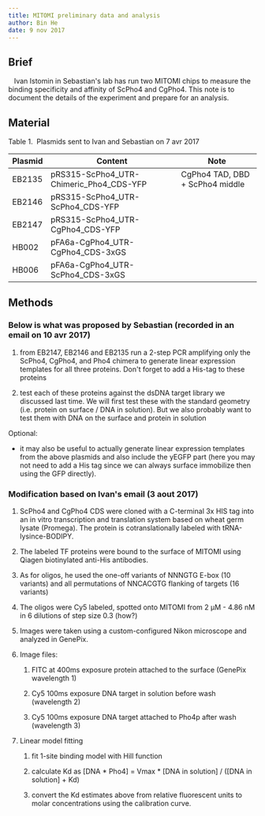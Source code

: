 ```yaml
---
title: MITOMI preliminary data and analysis
author: Bin He
date: 9 nov 2017
---
```



## Brief

   Ivan Istomin in Sebastian's lab has run two MITOMI chips to measure the binding specificity and affinity of ScPho4 and CgPho4. This note is to document the details of the experiment and prepare for an analysis.

## Material

Table 1.  Plasmids sent to Ivan and Sebastian on 7 avr 2017

| Plasmid | Content | Note |
|---------|---------|------|
| EB2135 | pRS315-ScPho4_UTR-Chimeric_Pho4_CDS-YFP | CgPho4 TAD, DBD + ScPho4 middle |
| EB2146 | pRS315-ScPho4_UTR-ScPho4_CDS-YFP | |
| EB2147 | pRS315-ScPho4_UTR-CgPho4_CDS-YFP | |
| HB002 | pFA6a-CgPho4_UTR-CgPho4_CDS-3xGS | |
| HB006 | pFA6a-CgPho4_UTR-ScPho4_CDS-3xGS | |

## Methods

### Below is what was proposed by Sebastian (recorded in an email on 10 avr 2017)

1. from EB2147, EB2146 and EB2135 run a 2-step PCR amplifying only the ScPho4, CgPho4, and Pho4 chimera to generate linear expression templates for all three proteins. Don't forget to add a His-tag to these proteins

2. test each of these proteins against the dsDNA target library we discussed last time. We will first test these with the standard geometry (i.e. protein on surface / DNA in solution). But we also probably want to test them with DNA on the surface and protein in solution

Optional:
- it may also be useful to actually generate linear expression templates from the above plasmids and also include the yEGFP part (here you may not need to add a His tag since we can always surface immobilize then using the GFP directly).

### Modification based on Ivan's email (3 aout 2017)

1. ScPho4 and CgPho4 CDS were cloned with a C-terminal 3x HIS tag into an in vitro transcription and translation system based on wheat germ lysate (Promega). The protein is cotranslationally labeled with tRNA-lysince-BODIPY.

2. The labeled TF proteins were bound to the surface of MITOMI using Qiagen biotinylated anti-His antibodies.

3. As for oligos, he used the one-off variants of NNNGTG E-box (10 variants) and all permutations of NNCACGTG flanking of targets (16 variants)

4. The oligos were Cy5 labeled, spotted onto MITOMI from 2 µM - 4.86 nM in 6 dilutions of step size 0.3 (how?)

5. Images were taken using a custom-configured Nikon microscope and analyzed in GenePix.

6. Image files:

    1. FITC at 400ms exposure protein attached to the surface (GenePix wavelength 1)

    2. Cy5 100ms exposure DNA target in solution before wash (wavelength 2)

    3. Cy5 100ms exposure DNA target attached to Pho4p after wash (wavelength 3)

7. Linear model fitting

    1. fit 1-site binding model with Hill function

    2. calculate Kd as [DNA * Pho4] = Vmax * [DNA in solution] / ([DNA in solution] + Kd)

    3. convert the Kd estimates above from relative fluorescent units to molar concentrations using the calibration curve.
